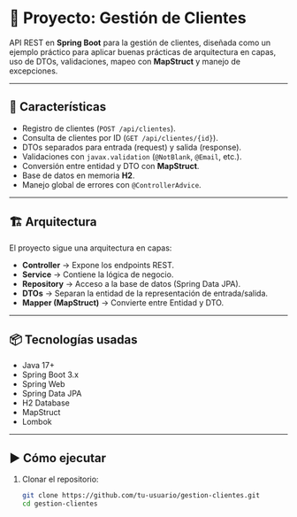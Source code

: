 # 🚀 Proyecto: Gestión de Clientes

API REST en **Spring Boot** para la gestión de clientes, diseñada como un ejemplo práctico para aplicar buenas prácticas de arquitectura en capas, uso de DTOs, validaciones, mapeo con **MapStruct** y manejo de excepciones.

---

## 📌 Características
- Registro de clientes (`POST /api/clientes`).
- Consulta de clientes por ID (`GET /api/clientes/{id}`).
- DTOs separados para entrada (request) y salida (response).
- Validaciones con `javax.validation` (`@NotBlank`, `@Email`, etc.).
- Conversión entre entidad y DTO con **MapStruct**.
- Base de datos en memoria **H2**.
- Manejo global de errores con `@ControllerAdvice`.

---

## 🏗️ Arquitectura
El proyecto sigue una arquitectura en capas:

- **Controller** → Expone los endpoints REST.
- **Service** → Contiene la lógica de negocio.
- **Repository** → Acceso a la base de datos (Spring Data JPA).
- **DTOs** → Separan la entidad de la representación de entrada/salida.
- **Mapper (MapStruct)** → Convierte entre Entidad y DTO.

---

## 📦 Tecnologías usadas
- Java 17+
- Spring Boot 3.x
- Spring Web
- Spring Data JPA
- H2 Database
- MapStruct
- Lombok

---

## ▶️ Cómo ejecutar

1. Clonar el repositorio:
   ```bash
   git clone https://github.com/tu-usuario/gestion-clientes.git
   cd gestion-clientes
